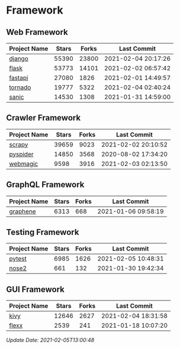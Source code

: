 # Framework

## Web Framework
| Project Name | Stars | Forks | Last Commit |
| ------------ | ----- | ----- | ----------- |
| [django](https://github.com/django/django) | 55390 | 23800 | 2021-02-04 20:17:26 |
| [flask](https://github.com/pallets/flask) | 53773 | 14101 | 2021-02-02 06:57:42 |
| [fastapi](https://github.com/tiangolo/fastapi) | 27080 | 1826 | 2021-02-01 14:49:57 |
| [tornado](https://github.com/tornadoweb/tornado) | 19777 | 5322 | 2021-02-04 02:40:24 |
| [sanic](https://github.com/sanic-org/sanic) | 14530 | 1308 | 2021-01-31 14:59:00 |

## Crawler Framework
| Project Name | Stars | Forks | Last Commit |
| ------------ | ----- | ----- | ----------- |
| [scrapy](https://github.com/scrapy/scrapy) | 39659 | 9023 | 2021-02-02 20:10:52 |
| [pyspider](https://github.com/binux/pyspider) | 14850 | 3568 | 2020-08-02 17:34:20 |
| [webmagic](https://github.com/code4craft/webmagic) | 9598 | 3916 | 2021-02-03 02:13:50 |

## GraphQL Framework
| Project Name | Stars | Forks | Last Commit |
| ------------ | ----- | ----- | ----------- |
| [graphene](https://github.com/graphql-python/graphene) | 6313 | 668 | 2021-01-06 09:58:19 |

## Testing Framework
| Project Name | Stars | Forks | Last Commit |
| ------------ | ----- | ----- | ----------- |
| [pytest](https://github.com/pytest-dev/pytest) | 6985 | 1626 | 2021-02-05 10:48:31 |
| [nose2](https://github.com/nose-devs/nose2) | 661 | 132 | 2021-01-30 19:42:34 |

## GUI Framework
| Project Name | Stars | Forks | Last Commit |
| ------------ | ----- | ----- | ----------- |
| [kivy](https://github.com/kivy/kivy) | 12646 | 2627 | 2021-02-04 18:31:58 |
| [flexx](https://github.com/flexxui/flexx) | 2539 | 241 | 2021-01-18 10:07:20 |

*Update Date: 2021-02-05T13:00:48*
